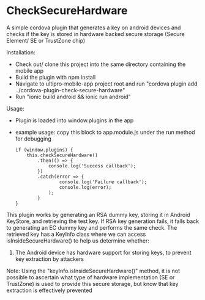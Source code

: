 # CheckSecureHardware

A simple cordova plugin that generates a key on android devices and checks if the key is stored in hardware backed secure storage (Secure Element/ SE or TrustZone chip)

Installation:
  - Check out/ clone this project into the same directory containing the mobile app
  - Build the plugin with npm install
  - Navigate to ultipro-mobile-app project root and run "cordova plugin add ../cordova-plugin-check-secure-hardware"
  - Run "ionic build android && ionic run android"

Usage:

  - Plugin is loaded into window.plugins in the app
  - example usage: copy this block to app.module.js under the run method for debugging

        if (window.plugins) {
            this.checkSecureHardware()
                .then(() => {
                    console.log('Success callback');
                })
                .catch(error => {
                        console.log('Failure callback');
                        console.log(error);
                    );
                }
        }

This plugin works by generating an RSA dummy key, storing it in Android KeyStore, and retrieving the test key.
If RSA key generation fails, it falls back to generating an EC dummy key and performs the same check.
The retrieved key has a KeyInfo class where we can access isInsideSecureHardware()
to help us determine whether:

1. The Android device has hardware support for storing keys, to prevent key extraction by attackers

Note: Using the "keyInfo.isInsideSecureHardware()" method, it is not possible to ascertain what type of hardware implementation (SE or TrustZone) is used to provide this secure storage, but know that key extraction is effectively prevented



